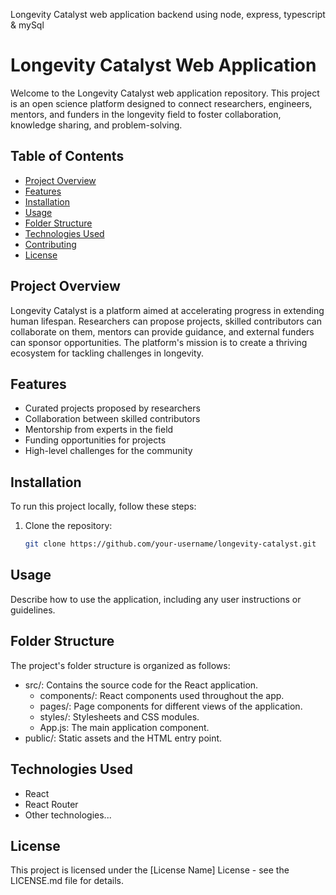 
Longevity Catalyst web application backend using node, express, typescript &amp; mySql 


# Longevity Catalyst Web Application

Welcome to the Longevity Catalyst web application repository. This project is an open science platform designed to connect researchers, engineers, mentors, and funders in the longevity field to foster collaboration, knowledge sharing, and problem-solving.

## Table of Contents

- [Project Overview](#project-overview)
- [Features](#features)
- [Installation](#installation)
- [Usage](#usage)
- [Folder Structure](#folder-structure)
- [Technologies Used](#technologies-used)
- [Contributing](#contributing)
- [License](#license)

## Project Overview

Longevity Catalyst is a platform aimed at accelerating progress in extending human lifespan. Researchers can propose projects, skilled contributors can collaborate on them, mentors can provide guidance, and external funders can sponsor opportunities. The platform's mission is to create a thriving ecosystem for tackling challenges in longevity.

## Features

- Curated projects proposed by researchers
- Collaboration between skilled contributors
- Mentorship from experts in the field
- Funding opportunities for projects
- High-level challenges for the community

## Installation

To run this project locally, follow these steps:

1. Clone the repository:

   ```bash
   git clone https://github.com/your-username/longevity-catalyst.git
   ```

## Usage

Describe how to use the application, including any user instructions or guidelines.

## Folder Structure

The project's folder structure is organized as follows:

- src/: Contains the source code for the React application.
  - components/: React components used throughout the app.
  - pages/: Page components for different views of the application.
  - styles/: Stylesheets and CSS modules.
  - App.js: The main application component.
- public/: Static assets and the HTML entry point.

## Technologies Used

- React
- React Router
- Other technologies...

## License

This project is licensed under the [License Name] License - see the LICENSE.md file for details.
